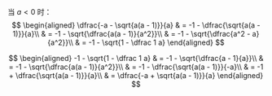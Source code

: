 当 $a < 0$ 时：
$$
\begin{aligned}
\dfrac{-a - \sqrt{a(a - 1)}}{a} & = -1 - \dfrac{\sqrt{a(a - 1)}}{a}\\
& = -1 - \sqrt{\dfrac{a(a - 1)}{a^2}}\\
& = -1 - \sqrt{\dfrac{a^2 - a}{a^2}}\\
& = -1 - \sqrt{1 - \dfrac 1 a}
\end{aligned}
$$

$$
\begin{aligned}
-1 - \sqrt{1 - \dfrac 1 a} & = -1 - \sqrt{\dfrac{a - 1}{a}}\\
& = -1 - \sqrt{\dfrac{a(a - 1)}{a^2}}\\
& = -1 - \dfrac{\sqrt{a(a - 1)}}{-a}\\
& = -1 + \dfrac{\sqrt{a(a - 1)}}{a}\\
& = \dfrac{-a + \sqrt{a(a - 1)}}{a}
\end{aligned}
$$

